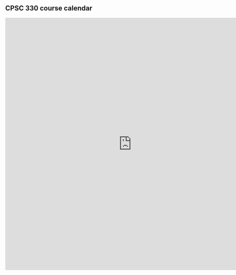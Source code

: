 ## CPSC 330 course calendar

<iframe src="https://calendar.google.com/calendar/embed?showTitle=0&amp;showPrint=0&amp;showTz=0&amp;mode=WEEK&amp;height=600&amp;wkst=1&amp;bgcolor=%23FFFFFF&amp;src=qmcnb42d0u53ij3seq3q4f845k%40group.calendar.google.com&amp;color=%23B1440E&amp;ctz=America%2FLos_Angeles" style="border-width:0" width="800" height="800" frameborder="0" scrolling="no"></iframe>
